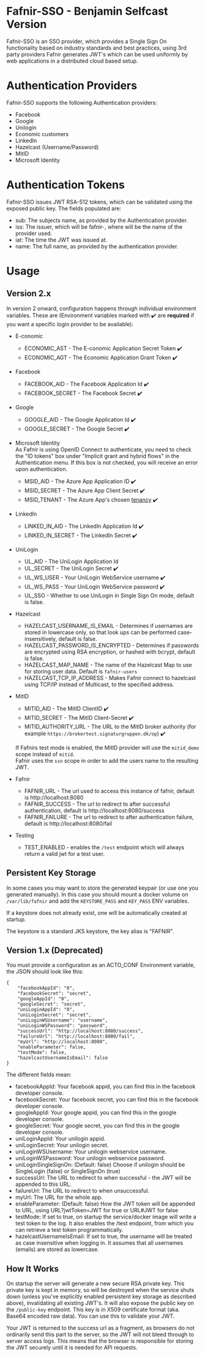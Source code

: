 Fafnir-SSO - Benjamin Selfcast Version
===
Fafnir-SSO is an SSO provider, which provides a Single Sign On functionality based on industry standards and best
practices, using 3rd party providers Fafnir generates JWT's which can be used uniformly by web applications in a
distributed cloud based setup.

Authentication Providers
===
Fafnir-SSO supports the following Authentication providers:

* Facebook
* Google
* Unilogin
* Economic customers
* LinkedIn
* Hazelcast (Username/Password)
* MitID 
* Microsoft Identity

Authentication Tokens
===
Fafnir-SSO issues JWT RSA-512 tokens, which can be validated using the exposed public key. The fields populated are:

* sub: The subjects name, as provided by the Authentication provider.
* iss: The issuer, which will be fafnir-<providername>, where <providername> will be the name of the provider used.
* iat: The time the JWT was issued at.
* name: The full name, as provided by the authentication provider.

Usage
===

Version 2.x
---
In version 2 onward, configuration happens through individual environment variables.
These are (Environment variables marked with :heavy_check_mark: are **required** if you want a specific login provider to be available):
* E-conomic
    * ECONOMIC_AST - The E-conomic Application Secret Token :heavy_check_mark:
    * ECONOMIC_AGT - The Economic Application Grant Token :heavy_check_mark:
* Facebook
    * FACEBOOK_AID - The Facebook Application Id :heavy_check_mark:
    * FACEBOOK_SECRET - The Facebook Secret :heavy_check_mark:
* Google
    * GOOGLE_AID - The Google Application Id :heavy_check_mark:
    * GOOGLE_SECRET - The Google Secret :heavy_check_mark:
* Microsoft Identity  
    As Fafnir is using OpenID Connect to authenticate, you need to check the "ID tokens" box under "Implicit grant and hybrid flows" in the Authentication menu. If this box is not checked, you will receive an error upon authentication.
    * MSID_AID - The Azure App Application ID :heavy_check_mark:
    * MSID_SECRET - The Azure App Client Secret :heavy_check_mark:
    * MSID_TENANT - The Azure App's chosen [tenancy](https://docs.microsoft.com/en-us/azure/active-directory/develop/active-directory-v2-protocols#endpoints) :heavy_check_mark:
* LinkedIn
    * LINKED_IN_AID - The LinkedIn Application Id :heavy_check_mark:
    * LINKED_IN_SECRET - The LinkedIn Secret :heavy_check_mark:
* UniLogin
    * UL_AID - The UniLogin Application Id
    * UL_SECRET - The UniLogin Secret :heavy_check_mark:
    * UL_WS_USER - Your UniLogin WebService username :heavy_check_mark:
    * UL_WS_PASS - Your UniLogin WebService password :heavy_check_mark:
    * UL_SSO - Whether to use UniLogin in Single Sign On mode, default is false.
* Hazelcast
    * HAZELCAST_USERNAME_IS_EMAIL - Determines if usernames are stored in lowercase only, so that look ups can be performed case-insensitively, default is false.
    * HAZELCAST_PASSWORD_IS_ENCRYPTED - Determines if passwords are encrypted using RSA encryption, or hashed with bcrypt, default is false.
    * HAZELCAST_MAP_NAME - The name of the Hazelcast Map to use for storing user data. Default is `fafnir-users`
    * HAZELCAST_TCP_IP_ADDRESS - Makes Fafnir connect to hazelcast using TCP/IP instead of Multicast, to the specified address.
* MitID
    * MITID_AID - The MitID ClientID :heavy_check_mark:
    * MITID_SECRET - The MitID Client-Secret :heavy_check_mark:
    * MITID_AUTHORITY_URL - The URL to the MitID broker authority (for example `https://brokertest.signaturgruppen.dk/op`) :heavy_check_mark:  
  
  If Fafnirs test mode is enabled, the MitID provider will use the `mitid_demo` scope instead of `mitid`.  
  Fafnir uses the `ssn` scope in order to add the users name to the resulting JWT.
* Fafnir
    * FAFNIR_URL - The url used to access this instance of fafnir, default is  http://localhost:8080
    * FAFNIR_SUCCESS - The url to redirect to after successful authentication, default is http://localhost:8080/success
    * FAFNIR_FAILURE - The url to redirect to after authentication failure, default is http://localhost:8080/fail
* Testing
    * TEST_ENABLED - enables the `/test` endpoint which will always return a valid jwt for a test user.

Persistent Key Storage 
---
In some cases you may want to store the generated keypair (or use one you generated manually). In this case you should
mount a docker volume on `/var/lib/fafnir` and add the `KEYSTORE_PASS` and `KEY_PASS` ENV variables.

If a keystore does not already exist, one will be automatically created at startup.

The keystore is a standard JKS keystore, the key alias is "FAFNIR".

Version 1.x (Deprecated)
---
You must provide a configuration as an ACTO_CONF Environment variable, the JSON should look like this:

    {
        "facebookAppId": "0",
        "facebookSecret": "secret",
        "googleAppId": "0",
        "googleSecret": "secret",
        "uniLoginAppId": "0",
        "uniLoginSecret": "secret",
        "uniLoginWSUsername": "username",
        "uniLoginWSPassword": "password",
        "successUrl": "http://localhost:8080/success",
        "failureUrl": "http://localhost:8080/fail",
        "myUrl": "http://localhost:8080",
        "enableParameter": false,
        "testMode": false,
        "hazelcastUsernameIsEmail": false
    }

The different fields mean:  

* facebookAppId: Your facebook appid, you can find this in the facebook developer console.  
* facebookSecret: Your facebook secret, you can find this in the facebook developer console.  
* googleAppId: Your google appid, you can find this in the google developer console.  
* googleSecret: Your google secret, you can find this in the google developer console.  
* uniLoginAppId: Your unilogin appid.  
* uniLoginSecret: Your unilogin secret.  
* uniLoginWSUsername: Your unilogin webservice username.  
* uniLoginWSPassword: Your unilogin webservice password.  
* uniLoginSingleSignOn: (Default: false) Choose if unilogin should be SingleLogin (false) or SingleSignOn (true)   
* successUrl: The URL to redirect to when successful - the JWT will be appended to this URL.  
* failureUrl: The URL to redirect to when unsuccessful.  
* myUrl: The URL for the whole app.
* enableParameter: (Default: false) How the JWT token will be appended to URL, using URL?jwtToken=JWT for true or URL#JWT for false  
* testMode: If set to true, on startup the service/docker image will write a test token to the log. It also enables the /test endpoint, from which you can retrieve a test token programmatically. 
* hazelcastUsernameIsEmail: If set to true, the username will be treated as case insensitive when logging in. It assumes that all usernames (emails) are stored as lowercase. 

How It Works
---
On startup the server will generate a new secure RSA private key. This private key is kept in memory, so will be
destroyed when the service shuts down (unless you've explicitly enabled persistent key storage as described above),
invalidating all existing JWT's. It will also expose the public key on the `/public-key` endpoint. This key is in
X509 certificate format (aka. Base64 encoded raw data). You can use this to validate your JWT.

Your JWT is returned to the success url as a fragment, as browsers do not ordinarily send this part to the server,
so the JWT will not bleed through to server access logs. This means that the browser is responsible for storing the JWT
securely until it is needed for API requests. 
